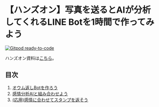 # 【ハンズオン】写真を送るとAIが分析してくれるLINE Botを1時間で作ってみよう

[![Gitpod ready-to-code](https://img.shields.io/badge/Gitpod-ready--to--code-blue?logo=gitpod)](https://gitpod.io/#https://github.com/tmitsuoka0423/line-bot-azure-face-api-handson)

ハンズオン資料は[こちら](https://tmitsuoka0423.github.io/line-bot-azure-face-api-handson/)。

## 目次

1. [オウム返しBotを作ろう](manual/echo-bot.md)
2. [感情分析AIと組み合わせよう](manual/face-api.md)
3. [(応用)感情に合わせてスタンプを返そう](manual/appliaction.md)
